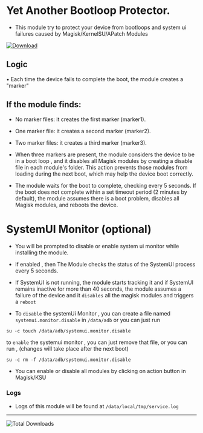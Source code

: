 # Yet Another Bootloop Protector.
- This module try to protect your device from bootloops and system ui failures caused by Magisk/KernelSU/APatch Modules

[![Download](https://img.shields.io/badge/Download-brightgreen?style=for-the-badge&logo=github)](https://github.com/rhythmcache/YetAnotherBootloopProtector/releases/download/V4/YetAnotherBootloopProtector-main-v4.zip)



## Logic

• Each time the device fails to complete the boot, the module creates a "marker"
## If the module finds:
- No marker files: it creates the first marker (marker1).
- One marker file: it creates a second marker (marker2).
- Two marker files: it creates a third marker (marker3).
- When three markers are present, the module considers the device to be in a boot loop , and  it disables all Magisk modules by creating a disable file in each module's folder. This action prevents those modules from loading during the next boot, which may help the device boot correctly.

- The module waits for the boot to complete, checking every 5 seconds.
If the boot does not complete within a set timeout period (2 minutes by default), the module assumes there is a boot problem, disables all Magisk modules, and reboots the device.



# SystemUI Monitor (optional)
- You will be prompted to disable or enable system ui monitor while installing the module.

- if enabled , then The Module checks the status of the SystemUI process every 5 seconds.
- If SystemUI is not running, the module starts tracking it and if SystemUI remains inactive for more than 40 seconds, the module assumes a failure of the device and it `disables` all the magisk modules and triggers a `reboot`

- To  `disable` the systemUi Monitor , you can create a file named `systemui.monitor.disable` in `/data/adb` or you can just run
```
su -c touch /data/adb/systemui.monitor.disable
```

to `enable` the systemui monitor , you can just remove that file, or you can run , (changes will take place after the next boot)
```
su -c rm -f /data/adb/systemui.monitor.disable
```

- You can enable or disable all modules by clicking on action button in Magisk/KSU

### Logs
- Logs of this module will be found at `/data/local/tmp/service.log`


---
![Total Downloads](https://img.shields.io/github/downloads/rhythmcache/YetAnotherBootloopProtector/total?label=Total%20Downloads&style=for-the-badge)
